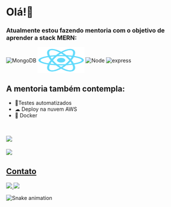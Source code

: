  # Olá!👋

### Atualmente estou fazendo mentoria com o objetivo de aprender a stack MERN:
<div style="display: inline_block">
   <img align="center" alt="MongoDB" height="70" width="25%" src="https://cdn.jsdelivr.net/gh/devicons/devicon/icons/mongodb/mongodb-plain-wordmark.svg">
   <img align="center" alt="React" height="70" width="25%" src="https://raw.githubusercontent.com/devicons/devicon/master/icons/react/react-original.svg">
   <img align="center" alt="Node" height="70" width="25%" src="https://cdn.jsdelivr.net/gh/devicons/devicon/icons/nodejs/nodejs-plain-wordmark.svg">
   <img align="center" alt="express" height="70" width="25%" src="https://cdn.jsdelivr.net/gh/devicons/devicon/icons/devicon-express-original-wordmark" >
</div>

##

## A mentoria também contempla:
- 🧾Testes automatizados
- ☁ Deploy na nuvem AWS
- 🚢 Docker
##
<br>
<div >
 <a href= "https://github.com/andressamalagutti">
 <img height = "180em" src="https://github-readme-stats.vercel.app/api?username=andressamalagutti&theme=cobalt&show_icons=true&include_all=commits=true&count"/><br><br>
 <img height = "180em" src="https://github-readme-stats.vercel.app/api/top-langs/?username=andressamalagutti&layout=compact&langs_count=16&theme=cobalt"/>
 </div>
 
 ## Contato
<div> 
 
 <a href = "mailto:andressamalagutt@hotmail.com"><img src="https://img.shields.io/badge/-Email-%23333?style=for-the-badge&logo=outlook&logoColor=white" target="_blank">  </a>
 <a href="https://www.linkedin.com/in/andressamalagutti" target="_blank"><img src="https://img.shields.io/badge/-LinkedIn-%230077B5?style=for-the-badge&logo=linkedin&logoColor=white" target="_blank"></a> 
</div>
 
![Snake animation](https://github.com/andressamalagutti/andressamalagutti/blob/output/github-contribution-grid-snake.gif)
